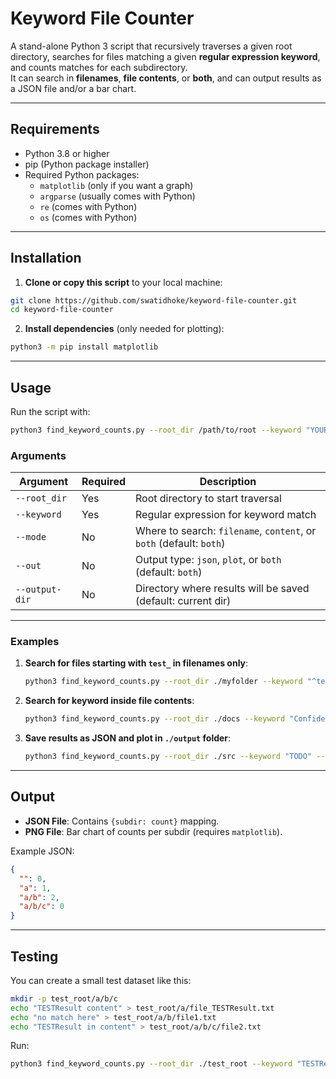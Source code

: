 
# Keyword File Counter

A stand-alone Python 3 script that recursively traverses a given root directory, searches for files matching a given **regular expression keyword**, and counts matches for each subdirectory.  
It can search in **filenames**, **file contents**, or **both**, and can output results as a JSON file and/or a bar chart.

---

## Requirements

- Python 3.8 or higher
- pip (Python package installer)
- Required Python packages:
  - `matplotlib` (only if you want a graph)
  - `argparse` (usually comes with Python)
  - `re` (comes with Python)
  - `os` (comes with Python)

---

## Installation

1. **Clone or copy this script** to your local machine:
```bash
git clone https://github.com/swatidhoke/keyword-file-counter.git
cd keyword-file-counter
````

2. **Install dependencies** (only needed for plotting):

```bash
python3 -m pip install matplotlib
```

---

## Usage

Run the script with:

```bash
python3 find_keyword_counts.py --root_dir /path/to/root --keyword "YOUR_REGEX"
```

### Arguments

| Argument       | Required | Description                                                         |
| -------------- | -------- | ------------------------------------------------------------------- |
| `--root_dir`   | Yes      | Root directory to start traversal                                   |
| `--keyword`    | Yes      | Regular expression for keyword match                                |
| `--mode`       | No       | Where to search: `filename`, `content`, or `both` (default: `both`) |
| `--out`        | No       | Output type: `json`, `plot`, or `both` (default: `both`)            |
| `--output-dir` | No       | Directory where results will be saved (default: current dir)        |

---

### Examples

1. **Search for files starting with `test_` in filenames only**:

   ```bash
   python3 find_keyword_counts.py --root_dir ./myfolder --keyword "^test_" --mode filename
   ```

2. **Search for keyword inside file contents**:

   ```bash
   python3 find_keyword_counts.py --root_dir ./docs --keyword "Confidential" --mode content
   ```

3. **Save results as JSON and plot in `./output` folder**:

   ```bash
   python3 find_keyword_counts.py --root_dir ./src --keyword "TODO" --mode both --out both --output-dir ./output
   ```

---

## Output

* **JSON File**: Contains `{subdir: count}` mapping.
* **PNG File**: Bar chart of counts per subdir (requires `matplotlib`).

Example JSON:

```json
{
  "": 0,
  "a": 1,
  "a/b": 2,
  "a/b/c": 0
}
```

---

## Testing

You can create a small test dataset like this:

```bash
mkdir -p test_root/a/b/c
echo "TESTResult content" > test_root/a/file_TESTResult.txt
echo "no match here" > test_root/a/b/file1.txt
echo "TESTResult in content" > test_root/a/b/c/file2.txt
```

Run:

```bash
python3 find_keyword_counts.py --root_dir ./test_root --keyword "TESTResult"
```


 
